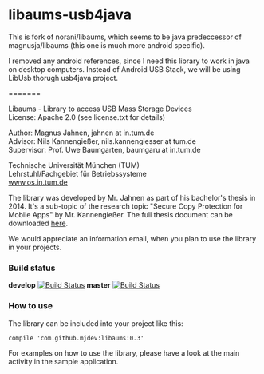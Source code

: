 libaums-usb4java
=================

This is fork of norani/libaums, which seems to be java predeccessor of magnusja/libaums (this 
one is much more android specific). 

I removed any android references, since I need this library to work in java on desktop 
computers. Instead of Android USB Stack, we will be using LibUsb thorugh usb4java project.





=======


Libaums - Library to access USB Mass Storage Devices  
License: Apache 2.0 (see license.txt for details)

Author: Magnus Jahnen, jahnen at in.tum.de  
Advisor: Nils Kannengießer, nils.kannengiesser at tum.de  
Supervisor: Prof. Uwe Baumgarten, baumgaru at in.tum.de  


Technische Universität München (TUM)  
Lehrstuhl/Fachgebiet für Betriebssysteme  
www.os.in.tum.de  

The library was developed by Mr. Jahnen as part of his bachelor's thesis in 2014. It's a sub-topic of the research topic "Secure Copy Protection for Mobile Apps" by Mr. Kannengießer. The full thesis document can be downloaded [here](https://www.os.in.tum.de/fileadmin/w00bdp/www/Lehre/Abschlussarbeiten/Jahnen-thesis.pdf).

We would appreciate an information email, when you plan to use the library in your projects.

### Build status

**develop** [![Build Status](https://travis-ci.org/mjdev/libaums.svg?branch=develop)](https://travis-ci.org/mjdev/libaums)
**master** [![Build Status](https://travis-ci.org/mjdev/libaums.svg?branch=master)](https://travis-ci.org/mjdev/libaums)

### How to use

The library can be included into your project like this:

```
compile 'com.github.mjdev:libaums:0.3'
```

For examples on how to use the library, please have a look at the main activity in the sample application.